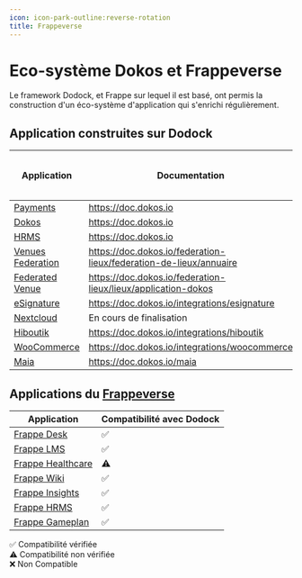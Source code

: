 ```yaml
---
icon: icon-park-outline:reverse-rotation
title: Frappeverse
---
```


# Eco-système Dokos et Frappeverse

Le framework Dodock, et Frappe sur lequel il est basé, ont permis la construction d'un éco-système d'application qui s'enrichi régulièrement.

## Application construites sur Dodock

|Application|Documentation|Application correspondante dans le Frappeverse|
|---|---|---|
|[Payments](https://gitlab.com/dokos/payments)|https://doc.dokos.io|[Payments](https://github.com/frappe/payments)|
|[Dokos](https://gitlab.com/dokos/dokos)|https://doc.dokos.io|[ERPNext](https://github.com/frappe/erpnext)|
|[HRMS](https://gitlab.com/dokos/hrms)|https://doc.dokos.io|[Frappe HR](https://github.com/frappe/hrms)|
|[Venues Federation](https://gitlab.com/dokos/venues-federation)|https://doc.dokos.io/federation-lieux/federation-de-lieux/annuaire||
|[Federated Venue](https://gitlab.com/dokos/federated-venue)|https://doc.dokos.io/federation-lieux/lieux/application-dokos||
|[eSignature](https://gitlab.com/dokos/esignature)|https://doc.dokos.io/integrations/esignature||
|[Nextcloud](https://gitlab.com/dokos/nextcloud)|En cours de finalisation||
|[Hiboutik](https://gitlab.com/dokos/hiboutik)|https://doc.dokos.io/integrations/hiboutik||
|[WooCommerce](https://gitlab.com/dokos/dokos-woocommerce)|https://doc.dokos.io/integrations/woocommerce||
|[Maia](https://gitlab.com/dokos/maia)|https://doc.dokos.io/maia||


## Applications du [Frappeverse](https://frappe.io/frappeverse)

|Application|Compatibilité avec Dodock|
|---|---|
|[Frappe Desk](https://frappedesk.com/)|✅|
|[Frappe LMS](https://frappedesk.com/)|✅|
|[Frappe Healthcare](https://github.com/frappe/health)|⚠️|
|[Frappe Wiki](https://frappe.io/wiki)|✅|
|[Frappe Insights](https://github.com/frappe/insights)|✅|
|[Frappe HRMS](https://github.com/frappe/hrms)|✅|
|[Frappe Gameplan](https://github.com/frappe/gameplan)|✅|

✅ Compatibilité vérifiée  
⚠️ Compatibilité non vérifiée  
❌ Non Compatible  